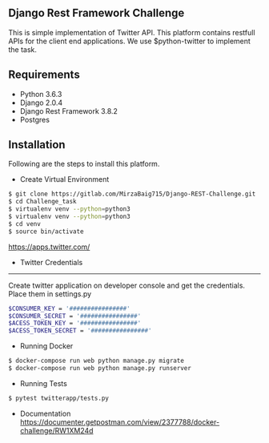 Django Rest Framework Challenge
----------------
This is simple implementation of Twitter API.
This platform contains restfull APIs for the client end applications.
We use $python-twitter to implement the task.

Requirements
------------

- Python 3.6.3
- Django 2.0.4
- Django Rest Framework 3.8.2
- Postgres

Installation
------------
Following are the steps to install this platform.

- Create Virtual Environment
```sh
$ git clone https://gitlab.com/MirzaBaig715/Django-REST-Challenge.git
$ cd Challenge_task
$ virtualenv venv --python=python3
$ virtualenv venv --python=python3
$ cd venv
$ source bin/activate
```
https://apps.twitter.com/

- Twitter Credentials
---------------------
Create twitter application on developer console and get the credentials.
Place them in settings.py

```sh
$CONSUMER_KEY = '################'
$CONSUMER_SECRET = '################'
$ACESS_TOKEN_KEY = '################'
$ACESS_TOKEN_SECRET = '################'
```
- Running Docker
```sh
$ docker-compose run web python manage.py migrate
$ docker-compose run web python manage.py runserver

```
- Running Tests
```sh
$ pytest twitterapp/tests.py

```
- Documentation
https://documenter.getpostman.com/view/2377788/docker-challenge/RW1XM24d